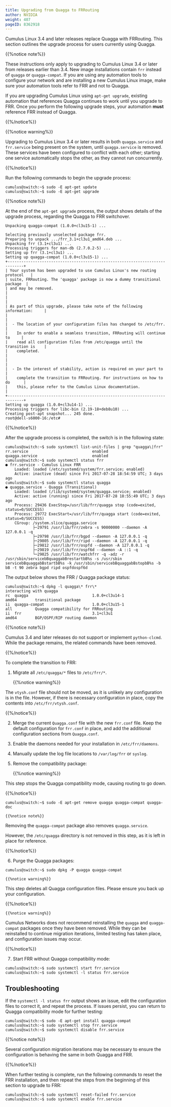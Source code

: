 ```yaml
---
title: Upgrading from Quagga to FRRouting
author: NVIDIA
weight: 407
pageID: 8362918
---
```

Cumulus Linux 3.4 and later releases replace Quagga with FRRouting. This section outlines the upgrade process for users currently using Quagga.

{{%notice note%}}

These instructions only apply to upgrading to Cumulus Linux 3.4 or later from releases earlier than 3.4. New image installations contain `frr` instead of `quagga` or `quagga-compat`. If you are using any automation tools to configure your network and are installing a new Cumulus Linux image, make sure your automation tools refer to FRR and not to Quagga.

If you are upgrading Cumulus Linux using `apt-get upgrade`, existing automation that references Quagga continues to work until you upgrade to FRR. Once you perform the following upgrade steps, your automation **must** reference FRR instead of Quagga.

{{%/notice%}}

{{%notice warning%}}

Upgrading to Cumulus Linux 3.4 or later results in both `quagga.service` and `frr.service` being present on the system, until `quagga.service` is removed. These services have been configured to conflict with each other; starting one service automatically stops the other, as they cannot run concurrently.

{{%/notice%}}

Run the following commands to begin the upgrade process:

```
cumulus@switch:~$ sudo -E apt-get update
cumulus@switch:~$ sudo -E apt-get upgrade
```

{{%notice note%}}

At the end of the `apt-get upgrade` process, the output shows details of the upgrade process, regarding the Quagga to FRR switchover.

```
Unpacking quagga-compat (1.0.0+cl3u15-1) ...

Selecting previously unselected package frr.
Preparing to unpack .../frr_3.1+cl3u1_amd64.deb ...
Unpacking frr (3.1+cl3u1) ...
Processing triggers for man-db (2.7.0.2-5) ...
Setting up frr (3.1+cl3u1) ...
Setting up quagga-compat (1.0.0+cl3u15-1) ...
+-----------------------------------------------------------------------------+
| Your system has been upgraded to use Cumulus Linux's new routing protocol   |
| suite, FRRouting. The 'quagga' package is now a dummy transitional package  |
| and may be removed.                                                         |
|                                                                             |
| As part of this upgrade, please take note of the following information:     |
|                                                                             |
|  - The location of your configuration files has changed to /etc/frr.        |
|    In order to enable a seamless transition, FRRouting will continue to     |
|    read all configuration files from /etc/quagga until the transition is    |
|    completed.                                                               |
|                                                                             |
|  - In the interest of stability, action is required on your part to         |
|    complete the transition to FRRouting. For instructions on how to do      |
|    this, please refer to the Cumulus Linux documentation.                   |
+-----------------------------------------------------------------------------+
Setting up quagga (1.0.0+cl3u14-1) ...
Processing triggers for libc-bin (2.19-18+deb8u10) ...
Creating post-apt snapshot... 245 done.
root@dell-s6000-16:/etc#
```

{{%/notice%}}

After the upgrade process is completed, the switch is in the following state:

```
cumulus@switch:~$ sudo systemctl list-unit-files | grep "quagga\|frr"
rr.service                            enabled
quagga.service                        enabled
cumulus@switch:~$ sudo systemctl status frr
● frr.service - Cumulus Linux FRR
    Loaded: loaded (/etc/systemd/system/frr.service; enabled)
    Active: inactive (dead) since Fri 2017-07-28 18:54:59 UTC; 3 days ago
cumulus@switch:~$ sudo systemctl status quagga
● quagga.service - Quagga (Transitional)
    Loaded: loaded (/lib/systemd/system/quagga.service; enabled)
    Active: active (running) since Fri 2017-07-28 18:55:49 UTC; 3 days ago
    Process: 29436 ExecStop=/usr/lib/frr/quagga stop (code=exited, status=0/SUCCESS)
    Process: 29772 ExecStart=/usr/lib/frr/quagga start (code=exited, status=0/SUCCESS)
    CGroup: /system.slice/quagga.service
            ├─29791 /usr/lib/frr/zebra -s 90000000 --daemon -A 127.0.0.1 -q
            ├─29798 /usr/lib/frr/bgpd --daemon -A 127.0.0.1 -q
            ├─29805 /usr/lib/frr/ripd --daemon -A 127.0.0.1 -q
            ├─29812 /usr/lib/frr/ospfd --daemon -A 127.0.0.1 -q
            ├─29819 /usr/lib/frr/ospf6d --daemon -A ::1 -q
            └─29825 /usr/lib/frr/watchfrr -q -adz -r /usr/sbin/servicebBquaggabBrestartbB%s -s /usr/sbin servicebBquaggabBstartbB%s -k /usr/sbin/servicebBquaggabBstopbB%s -b bB -t 90 zebra bgpd ripd ospfdospf6d
```

The output below shows the FRR / Quagga package status:

```
cumulus@switch:~$ dpkg -l quagga\* frr\*
interacting with quagga
rc  quagga                            1.0.0+cl3u14-1                               amd64        transitional package
ii  quagga-compat                     1.0.0+cl3u15-1                               all          Quagga compatibility for FRRouting
ii  frr                               3.1+cl3u1                                    amd64        BGP/OSPF/RIP routing daemon
```

{{%notice note%}}

Cumulus 3.4 and later releases do not support or implement
`python-clcmd`. While the package remains, the related commands have
been removed.

{{%/notice%}}

To complete the transition to FRR:

1. Migrate all `/etc/quagga/*` files to `/etc/frr/*`.

    {{%notice warning%}}

The `vtysh.conf` file should not be moved, as it is unlikely any configuration is in the file. However, if there is necessary configuration in place, copy the contents into `/etc/frr/vtysh.conf`.

{{%/notice%}}

2. Merge the current `Quagga.conf` file with the new `frr.conf` file. Keep the default configuration for `frr.conf` in place, and add the additional configuration sections from `Quagga.conf`.

3. Enable the daemons needed for your installation in `/etc/frr/daemons`.

4. Manually update the log file locations to `/var/log/frr` or `syslog`.

5. Remove the compatibility package:

    {{%notice warning%}}

This step stops the Quagga compatibility mode, causing routing to go down.

{{%/notice%}}

```
cumulus@switch:~$ sudo -E apt-get remove quagga quagga-compat quagga-doc
```

    {{%notice note%}}

Removing the `quagga-compat` package also removes `quagga.service`.

However, the `/etc/quagga` directory is not removed in this step, as it is left in place for reference.

{{%/notice%}}

6. Purge the Quagga packages:

```
cumulus@switch:~$ sudo dpkg -P quagga quagga-compat
```

    {{%notice warning%}}

This step deletes all Quagga configuration files. Please ensure you back up your configuration.

{{%/notice%}}

    {{%notice warning%}}

Cumulus Networks does not recommend reinstalling the `quagga` and `quagga-compat` packages once they have been removed. While they can be reinstalled to continue migration iterations, limited testing has taken place, and configuration issues may occur.

{{%/notice%}}

7. Start FRR without Quagga compatibility mode:

```
cumulus@switch:~$ sudo systemctl start frr.service
cumulus@switch:~$ sudo systemctl -l status frr.service
```

## Troubleshooting

If the `systemctl -l status frr` output shows an issue, edit the configuration files to correct it, and repeat the process. If issues persist, you can return to Quagga compatibility mode for further testing:

```
cumulus@switch:~$ sudo -E apt-get install quagga-compat
cumulus@switch:~$ sudo systemctl stop frr.service
cumulus@switch:~$ sudo systemctl disable frr.service
```

{{%notice note%}}

Several configuration migration iterations may be necessary to ensure the configuration is behaving the same in both Quagga and FRR.

{{%/notice%}}

When further testing is complete, run the following commands to reset the FRR installation, and then repeat the steps from the beginning of this section to upgrade to FRR:

```
cumulus@switch:~$ sudo systemctl reset-failed frr.service
cumulus@switch:~$ sudo systemctl enable frr.service
```
